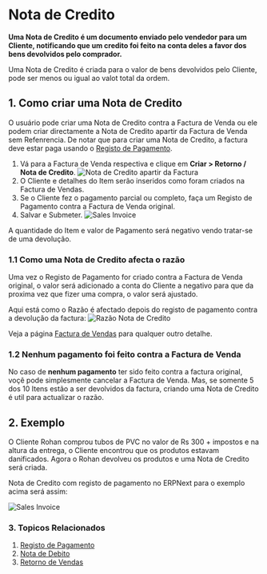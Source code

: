 <!-- add-breadcrumbs -->
# Nota de Credito

**Uma Nota de Credito é um documento enviado pelo vendedor para um Cliente, notificando que um credito foi feito na conta deles a favor dos bens devolvidos pelo comprador.**

Uma Nota de Credito é criada para o valor de bens devolvidos pelo Cliente, pode ser menos ou igual ao valot total da ordem. 

## 1. Como criar uma Nota de Credito

O usuário pode criar uma Nota de Credito contra a Factura de Venda ou ele podem criar directamente a Nota de Credito apartir da Factura de Venda sem Refenrencia. De notar que para criar uma Nota de Credito, a factura deve estar paga usando o [Registo de Pagamento](/docs/user/manual/pt/contabilidade/registo-pagamento).

1. Vá para a Factura de Venda respectiva e clique em **Criar > Retorno / Nota de Credito**.
    ![Nota de Credito apartir da Factura](/docs/assets/img/accounts/credit-note-from-invoice.png)
1. O Cliente e detalhes do Item serão inseridos como foram criados na Factura de Vendas.
1. Se o Cliente fez o pagamento parcial ou completo, faça um Registo de Pagamento contra a Factura de Venda original.
1. Salvar e Submeter.
    <img class="screenshot" alt="Sales Invoice" src="{{docs_base_url}}/assets/img/accounts/credit-note.png">

A quantidade do Item e valor de Pagamento será negativo vendo tratar-se de uma devolução.

### 1.1 Como uma Nota de Credito afecta o razão
Uma vez o Registo de Pagamento for criado contra a Factura de Venda original, o valor será adicionado a conta do Cliente a negativo para que da proxima vez que fizer uma compra, o valor será ajustado. 

Aqui está como o Razão é afectado depois do registo de pagamento contra a devolução da factura:
![Razão Nota de Credito](/docs/assets/img/accounts/credit-note-ledger.png)

Veja a página [Factura de Vendas](/docs/user/manual/pt/contabilidade/factura-vendas) para qualquer outro detalhe.

### 1.2 Nenhum pagamento foi feito contra a Factura de Venda
No caso de **nenhum pagamento** ter sido feito contra a factura original, voçê pode simplesmente cancelar a Factura de Venda. Mas, se somente 5 dos 10 Itens estão a ser devolvidos da factura, criando uma Nota de Credito é util para actualizar o razão.

## 2. Exemplo

O Cliente Rohan comprou tubos de PVC no valor de Rs 300 + impostos e na altura da entrega, o Cliente encontrou que os produtos estavam danificados. Agora o Rohan devolveu os produtos e uma Nota de Credito será criada.

Nota de Credito com registo de pagamento no ERPNext para o exemplo acima será assim:

<img class="screenshot" alt="Sales Invoice" src="{{docs_base_url}}/assets/img/accounts/credit_note_example1.gif">

### 3. Topicos Relacionados
1. [Registo de Pagamento](/docs/user/manual/pt/contabilidade/registo-pagamento)
1. [Nota de Debito](/docs/user/manual/pt/contabilidade/nota-debito)
1. [Retorno de Vendas](/docs/user/manual/pt/inventario/retorno-vendas)